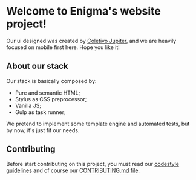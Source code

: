 # Welcome to Enigma's website project!

Our ui designed was created by [Coletivo Jupiter](https://www.behance.net/jupitercoletivo), and we are heavily focused on mobile first here. Hope you like it!

## About our stack
Our stack is basically composed by:

- Pure and semantic HTML;
- Stylus as CSS preprocessor;
- Vanilla JS;
- Gulp as task runner;

We pretend to implement some template engine and automated tests, but by now, it's just fit our needs.

## Contributing
Before start contributing on this project, you must read our [codestyle guidelines](https://github.com/agencia-enigma/codestyle) and of course our [CONTRIBUTING.md file](#!).
